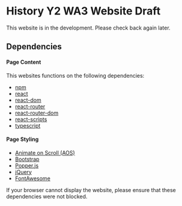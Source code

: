 
# History Y2 WA3 Website Draft  

This website is in the development. Please check back again later.

## Dependencies
#### Page Content
This websites functions on the following dependencies:
+ [npm](https://nodejs.org/en/)
+ [react](https://reactjs.org/)
+ [react-dom](https://reactjs.org/docs/react-dom.html)
+ [react-router](https://reacttraining.com/react-router/)
+ [react-router-dom](https://www.npmjs.com/package/react-router-dom)
+ [react-scripts](https://www.npmjs.com/package/react-scripts)
+ [typescript](https://www.typescriptlang.org/)
#### Page Styling
+ [Animate on Scroll (AOS)](https://github.com/michalsnik/aos)
+ [Bootstrap](https://getbootstrap.com/)
+ [Popper.js](https://popper.js.org/)
+ [jQuery](https://jquery.com/)
+ [FontAwesome](https://fontawesome.com/)

If your browser cannot display the website, please ensure that these dependencies were not blocked.